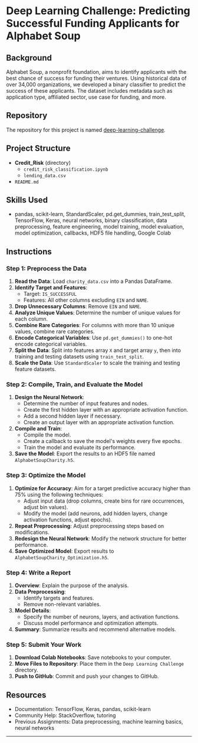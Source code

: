 
# Deep Learning Challenge: Predicting Successful Funding Applicants for Alphabet Soup

## Background

Alphabet Soup, a nonprofit foundation, aims to identify applicants with the best chance of success for funding their ventures. Using historical data of over 34,000 organizations, we developed a binary classifier to predict the success of these applicants. The dataset includes metadata such as application type, affiliated sector, use case for funding, and more.

## Repository

The repository for this project is named [deep-learning-challenge](https://github.com/yourusername/deep-learning-challenge).

## Project Structure

- **Credit_Risk** (directory)
  - `credit_risk_classification.ipynb`
  - `lending_data.csv`
- `README.md`

## Skills Used

- pandas, scikit-learn, StandardScaler, pd.get_dummies, train_test_split, TensorFlow, Keras, neural networks, binary classification, data preprocessing, feature engineering, model training, model evaluation, model optimization, callbacks, HDF5 file handling, Google Colab

## Instructions

### Step 1: Preprocess the Data

1. **Read the Data**: Load `charity_data.csv` into a Pandas DataFrame.
2. **Identify Target and Features**: 
   - Target: `IS_SUCCESSFUL`
   - Features: All other columns excluding `EIN` and `NAME`.
3. **Drop Unnecessary Columns**: Remove `EIN` and `NAME`.
4. **Analyze Unique Values**: Determine the number of unique values for each column.
5. **Combine Rare Categories**: For columns with more than 10 unique values, combine rare categories.
6. **Encode Categorical Variables**: Use `pd.get_dummies()` to one-hot encode categorical variables.
7. **Split the Data**: Split into features array `X` and target array `y`, then into training and testing datasets using `train_test_split`.
8. **Scale the Data**: Use `StandardScaler` to scale the training and testing feature datasets.

### Step 2: Compile, Train, and Evaluate the Model

1. **Design the Neural Network**:
   - Determine the number of input features and nodes.
   - Create the first hidden layer with an appropriate activation function.
   - Add a second hidden layer if necessary.
   - Create an output layer with an appropriate activation function.
2. **Compile and Train**:
   - Compile the model.
   - Create a callback to save the model's weights every five epochs.
   - Train the model and evaluate its performance.
3. **Save the Model**: Export the results to an HDF5 file named `AlphabetSoupCharity.h5`.

### Step 3: Optimize the Model

1. **Optimize for Accuracy**: Aim for a target predictive accuracy higher than 75% using the following techniques:
   - Adjust input data (drop columns, create bins for rare occurrences, adjust bin values).
   - Modify the model (add neurons, add hidden layers, change activation functions, adjust epochs).
2. **Repeat Preprocessing**: Adjust preprocessing steps based on modifications.
3. **Redesign the Neural Network**: Modify the network structure for better performance.
4. **Save Optimized Model**: Export results to `AlphabetSoupCharity_Optimization.h5`.

### Step 4: Write a Report

1. **Overview**: Explain the purpose of the analysis.
2. **Data Preprocessing**:
   - Identify targets and features.
   - Remove non-relevant variables.
3. **Model Details**:
   - Specify the number of neurons, layers, and activation functions.
   - Discuss model performance and optimization attempts.
4. **Summary**: Summarize results and recommend alternative models.

### Step 5: Submit Your Work

1. **Download Colab Notebooks**: Save notebooks to your computer.
2. **Move Files to Repository**: Place them in the `Deep Learning Challenge` directory.
3. **Push to GitHub**: Commit and push your changes to GitHub.

## Resources

- Documentation: TensorFlow, Keras, pandas, scikit-learn
- Community Help: StackOverflow, tutoring
- Previous Assignments: Data preprocessing, machine learning basics, neural networks

---
